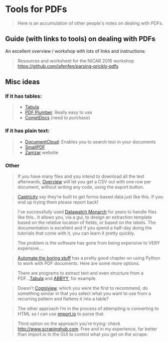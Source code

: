 # Tools for PDFs

> Here is an accumulation of other people's notes on dealing with PDFs.

## Guide (with links to tools) on dealing with PDFs

An excellent overview / workshop with lots of links and instructions:
> Resources and worksheet for the NICAR 2016 workshop
> https://github.com/jsfenfen/parsing-prickly-pdfs

## Misc ideas


### If it has tables:

> * [Tabula](http://tabula.technology/)
> * [PDF Plumber](https://github.com/jsvine/pdfplumber): Really easy to use
> * [CometDocs](www.cometdocs.com/) (need to purchase)

### If it has plain text:
> * [DocumentCloud](http://www.documentcloud.org/): Enables you to search text in your documents
> * [SmallPDF](https://smallpdf.com/)
> * [Zamzar](http://www.zamzar.com/convert/pdf-to-txt/) website

### Other

> If you have many files and you intend to download all the text afterwards, [Overview](https://overviewdocs.com/) will let you get a CSV out with one row per document, without writing any code, using the export button.

> [Captricity](http://captricity.com/) say they’re built to get forms-based data just like this. If you end up trying them please report back!

> I've successfully used [Datawatch Monarch](www.datawatch.com/our-platform/monarch/) for years to handle files like this.. It allows you, via a gui, to design an extraction template based on the relative location of fields, or based on the labels. The documentation is excellent and if you spend a half-day doing the tutorials that come with it, you can learn it pretty quickly.
>
> The problem is the software has gone from being expensive to VERY expensive....

> [Automate the boring stuff](https://automatetheboringstuff.com/chapter13/) has a pretty good chapter on using Python to work with PDF documents. Here are some more options.

> There are programs to extract text and even structure from a PDF...[Tabula](http://tabula.technology/) and [ABBYY](https://www.abbyy.com/), for example.

> Doesn't [Cogniview](https://www.cogniview.com/), which you were the first to recommend, do something similar in that you select what you want to use from a recurring pattern and flattens it into a table?

> The other approach I’m in the process of attempting is converting to HTML so I can use [import.io](https://www.import.io/) to parse that.

> Third option on the approach you’re trying: check http://www.scrapinghub.com. Free and in my experience, far better than import.io in the GUI to control what you get on the scrape.
